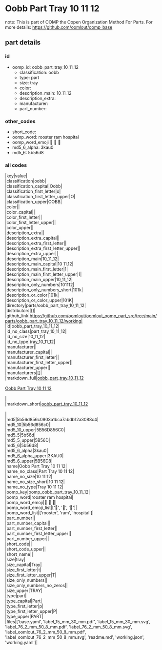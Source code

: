 # Oobb Part Tray 10 11 12  

note: This is part of OOMP the Oopen Organization Method For Parts. For more details: https://github.com/oomlout/oomp_base

##  part details





### id
* oomp_id: oobb_part_tray_10_11_12
  * classification: oobb
  * type: part
  * size: tray
  * color: 
  * description_main: 10_11_12
  * description_extra: 
  * manufacturer: 
  * part_number: 

### other_codes
* short_code: 
* oomp_word: rooster ram hospital
* oomp_word_emoji :rooster: :ram: :hospital:
* md5_6_alpha: 3kau0
* md5_6: 5b56d8

### all codes 
|key|value|  
|classification|oobb|  
|classification_capital|Oobb|  
|classification_first_letter|o|  
|classification_first_letter_upper|O|  
|classification_upper|OOBB|  
|color||  
|color_capital||  
|color_first_letter||  
|color_first_letter_upper||  
|color_upper||  
|description_extra||  
|description_extra_capital||  
|description_extra_first_letter||  
|description_extra_first_letter_upper||  
|description_extra_upper||  
|description_main|10_11_12|  
|description_main_capital|10 11.12|  
|description_main_first_letter|1|  
|description_main_first_letter_upper|1|  
|description_main_upper|10_11_12|  
|description_only_numbers|101112|  
|description_only_numbers_short|101k|  
|description_or_color|101k|  
|description_or_color_upper|101K|  
|directory|parts/oobb_part_tray_10_11_12|  
|distributors|[]|  
|github_link|https://github.com/oomlout/oomlout_oomp_part_src/tree/main/parts/oobb_part_tray_10_11_12/working|  
|id|oobb_part_tray_10_11_12|  
|id_no_class|part_tray_10_11_12|  
|id_no_size|10_11_12|  
|id_no_type|tray_10_11_12|  
|manufacturer||  
|manufacturer_capital||  
|manufacturer_first_letter||  
|manufacturer_first_letter_upper||  
|manufacturer_upper||  
|manufacturers|[]|  
|markdown_full|[oobb_part_tray_10_11_12](https://github.com/oomlout/oomlout_oomp_part_src/tree/main/parts/oobb_part_tray_10_11_12/working)<br>[](https://github.com/oomlout/oomlout_oomp_part_src/tree/main/parts/oobb_part_tray_10_11_12/working)<br>[Oobb Part Tray 10 11 12](https://github.com/oomlout/oomlout_oomp_part_src/tree/main/parts/oobb_part_tray_10_11_12/working)<br><br>|  
|markdown_short|[oobb_part_tray_10_11_12](https://github.com/oomlout/oomlout_oomp_part_src/tree/main/parts/oobb_part_tray_10_11_12/working)<br><br>|  
|md5|5b56d856c0803a1bca7abdb12a3088c4|  
|md5_10|5b56d856c0|  
|md5_10_upper|5B56D856C0|  
|md5_5|5b56d|  
|md5_5_upper|5B56D|  
|md5_6|5b56d8|  
|md5_6_alpha|3kau0|  
|md5_6_alpha_upper|3KAU0|  
|md5_6_upper|5B56D8|  
|name|Oobb Part Tray 10 11 12|  
|name_no_class|Part Tray 10 11 12|  
|name_no_size|10 11 12|  
|name_no_size_short|10 11 12|  
|name_no_type|Tray 10 11 12|  
|oomp_key|oomp_oobb_part_tray_10_11_12|  
|oomp_word|rooster ram hospital|  
|oomp_word_emoji|:rooster: :ram: :hospital:|  
|oomp_word_emoji_list|[':rooster:', ':ram:', ':hospital:']|  
|oomp_word_list|['rooster', 'ram', 'hospital']|  
|part_number||  
|part_number_capital||  
|part_number_first_letter||  
|part_number_first_letter_upper||  
|part_number_upper||  
|short_code||  
|short_code_upper||  
|short_name||  
|size|tray|  
|size_capital|Tray|  
|size_first_letter|t|  
|size_first_letter_upper|T|  
|size_only_numbers||  
|size_only_numbers_no_zeros||  
|size_upper|TRAY|  
|type|part|  
|type_capital|Part|  
|type_first_letter|p|  
|type_first_letter_upper|P|  
|type_upper|PART|  
|files|['base.yaml', 'label_15_mm_30_mm.pdf', 'label_15_mm_30_mm.svg', 'label_76_2_mm_50_8_mm.pdf', 'label_76_2_mm_50_8_mm.svg', 'label_oomlout_76_2_mm_50_8_mm.pdf', 'label_oomlout_76_2_mm_50_8_mm.svg', 'readme.md', 'working.json', 'working.yaml']|  
